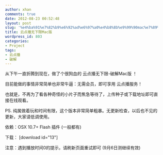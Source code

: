 ```yaml
---
author: xhan
comments: true
date: 2012-08-23 00:52:48
layout: post
slug: '%e4%ba%91%e7%82%b9%e6%92%ad%e6%97%a0%e4%b8%8b%e9%99%90mac%e7%89%88'
title: 云点播无下限Mac版
wordpress_id: 803
categories:
- Project
tags:
- 云点播
- 破解
---
```


从下午一直折腾到现在，做了个很狗血的 云点播无下限-破解Mac版 ！

目前能做的事情非常简单也非常牛逼：无需会员，即可享用 云点播服务！

也就是，不再为了看各种奇怪的小片子而焦急等待了，上传种子或下载地址即可直接在线观看。

PS. 纯属做着玩和时间有限，这个版本非常简单粗暴。无更新检查，以后也不见的更新，大家请低调使用。

依赖：OSX 10.7+
Flash 插件 (一般都有)

下载： [download id="13"]

注意：遇到播放时间0的提示，请刷新页面重试即可 (9月6日测继续有效)
